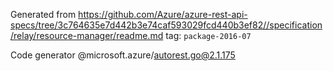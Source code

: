 Generated from https://github.com/Azure/azure-rest-api-specs/tree/3c764635e7d442b3e74caf593029fcd440b3ef82//specification/relay/resource-manager/readme.md tag: `package-2016-07`

Code generator @microsoft.azure/autorest.go@2.1.175


